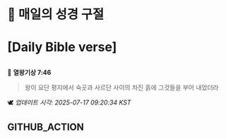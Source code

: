 # 🙏 매일의 성경 구절
# [Daily Bible verse]
##
<!-- START_BIBLE_VERSE -->
📖 **열왕기상 7:46**
> 왕이 요단 평지에서 숙곳과 사르단 사이의 차진 흙에 그것들을 부어 내었더라

🕊️ _업데이트 시각: 2025-07-17 09:20:34 KST_
  <!-- END_BIBLE_VERSE -->
## GITHUB_ACTION
